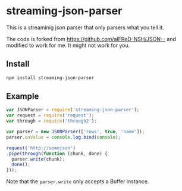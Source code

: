# streaming-json-parser

This is a streaminig json parser that only parsers what you tell it.

The code is forked from https://github.com/alFReD-NSH/JSON-- and modified to work for me. It might not work for you.

## Install

```sh
npm install streaming-json-parser
```

## Example

```js
var JSONParser = require('streaming-json-parser');
var request = require('request');
var through = require('through2');

var parser = new JSONParser(['rows', true, 'name']);
parser.onValue = console.log.bind(console);

request('http://somejson')
.pipe(through(function (chunk, done) {
  parser.write(chunk);
  done();
}));
```

Note that the `parser.write` only accepts a Buffer instance.